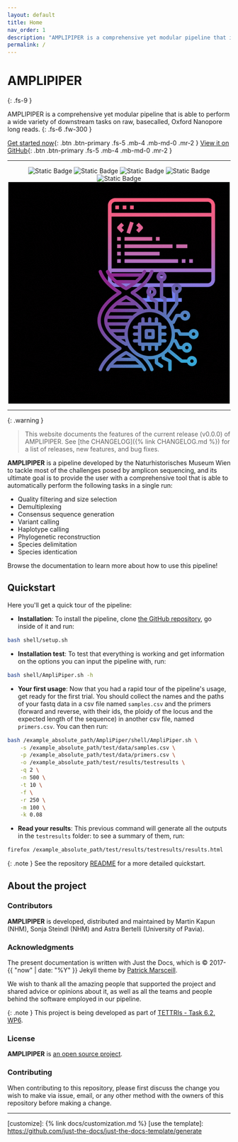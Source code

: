 ```yaml
---
layout: default
title: Home
nav_order: 1
description: "AMPLIPIPER is a comprehensive yet modular pipeline that is able to perform a wide variety of downstream tasks on raw, basecalled, Oxford Nanopore long reads."
permalink: /
---
```


# AMPLIPIPER
{: .fs-9 }

AMPLIPIPER is a comprehensive yet modular pipeline that is able to perform a wide variety of downstream tasks on raw, basecalled, Oxford Nanopore long reads.
{: .fs-6 .fw-300 }

[Get started now](#quickstart){: .btn .btn-primary .fs-5 .mb-4 .mb-md-0 .mr-2 }
[View it on GitHub](https://github.com/nhmvienna/AmpliPiper){: .btn .btn-primary .fs-5 .mb-4 .mb-md-0 .mr-2 }

---

<div align="center">
    <img src="https://img.shields.io/badge/Language-Bash-Green" alt="Static Badge">
   <img src="https://img.shields.io/badge/Production_status-Beta-green" alt="Static Badge">
   <img src="https://img.shields.io/badge/Release-v0.0.0-purple" alt="Static Badge">
   <img src="https://img.shields.io/badge/Requires-Mamba_and_Conda-red" alt="Static Badge">
   <img src="https://img.shields.io/badge/Supported_platforms-linux/macOS-brown" alt="Static Badge">
   <div>
        <a href="https://cat-bounce.com/"><img src="./assets/images/amplicon-piper.gif" alt="Example chat" align="center"></a>
   </div>
</div>

---

{: .warning }
> This website documents the features of the current release (v0.0.0) of AMPLIPIPER. See [the CHANGELOG]({% link CHANGELOG.md %}) for a list of releases, new features, and bug fixes.

**AMPLIPIPER** is a pipeline developed by the Naturhistorisches Museum Wien to tackle most of the challenges posed by amplicon sequencing, and its ultimate goal is to provide the user with a comprehensive tool that is able to automatically perform the following tasks in a single run:

* Quality filtering and size selection
* Demultiplexing
* Consensus sequence generation
* Variant calling
* Haplotype calling
* Phylogenetic reconstruction
* Species delimitation
* Species identication


Browse the documentation to learn more about how to use this pipeline!

## Quickstart

Here you'll get a quick tour of the pipeline:

* **Installation**: To install the pipeline, clone [the GitHub repository](https://github.com/nhmvienna/AmpliPiper), go inside of it and run:

```bash
bash shell/setup.sh
```

* **Installation test**: To test that everything is working and get information on the options you can input the pipeline with, run:

```bash
bash shell/AmpliPiper.sh -h
```

* **Your first usage**: Now that you had a rapid tour of the pipeline's usage, get ready for the first trial. You should collect the names and the paths of your fastq data in a csv file named `samples.csv` and the primers (forward and reverse, with their ids, the ploidy of the locus and the expected length of the sequence) in another csv file, named `primers.csv`. You can then run:

```bash
bash /example_absolute_path/AmpliPiper/shell/AmpliPiper.sh \
    -s /example_absolute_path/test/data/samples.csv \
    -p /example_absolute_path/test/data/primers.csv \
    -o /example_absolute_path/test/results/testresults \
    -q 2 \
    -n 500 \
    -t 10 \
    -f \
    -r 250 \
    -m 100 \
    -k 0.08
```
* **Read your results**: This previous command will generate all the outputs in the `testresults` folder: to see a summary of them, run:

```bash
firefox /example_absolute_path/test/results/testresults/results.html
```

{: .note }
See the repository [README][Pipeline README] for a more detailed quickstart.

## About the project

### Contributors

**AMPLIPIPER** is developed, distributed and maintained by Martin Kapun (NHM), Sonja Steindl (NHM) and Astra Bertelli (University of Pavia).

### Acknowledgments

The present documentation is written with Just the Docs, which is &copy; 2017-{{ "now" | date: "%Y" }} Jekyll theme by [Patrick Marsceill](https://patrickmarsceill.com).

We wish to thank all the amazing people that supported the project and shared advice or opinions about it, as well as all the teams and people behind the software employed in our pipeline.

{: .note }
This project is being developed as part of [TETTRIs - Task 6.2, WP6](https://tettris.eu/).

### License

**AMPLIPIPER** is [an open source project](https://github.com/nhmvienna/HAPLOTYES/blob/main/LICENSE).

### Contributing

When contributing to this repository, please first discuss the change you wish to make via issue,
email, or any other method with the owners of this repository before making a change. 

----

[^1]: The [source file for this page] uses all three markup languages.

[^2]: [It can take up to 10 minutes for changes to your site to publish after you push the changes to GitHub](https://docs.github.com/en/pages/setting-up-a-github-pages-site-with-jekyll/creating-a-github-pages-site-with-jekyll#creating-your-site).

[Jekyll]: https://jekyllrb.com
[Markdown]: https://daringfireball.net/projects/markdown/
[Liquid]: https://github.com/Shopify/liquid/wiki
[Front matter]: https://jekyllrb.com/docs/front-matter/
[Jekyll configuration]: https://jekyllrb.com/docs/configuration/
[source file for this page]: https://github.com/just-the-docs/just-the-docs/blob/main/index.md
[Just the Docs Template]: https://just-the-docs.github.io/just-the-docs-template/
[Just the Docs]: https://just-the-docs.com
[Just the Docs repo]: https://github.com/just-the-docs/just-the-docs
[Pipeline README]: https://github.com/nhmvienna/AmpliPiper/blob/main/README.md
[GitHub Pages]: https://pages.github.com/
[Template README]: https://github.com/just-the-docs/just-the-docs-template/blob/main/README.md
[GitHub Pages / Actions workflow]: https://github.blog/changelog/2022-07-27-github-pages-custom-github-actions-workflows-beta/
[customize]: {% link docs/customization.md %}
[use the template]: https://github.com/just-the-docs/just-the-docs-template/generate
